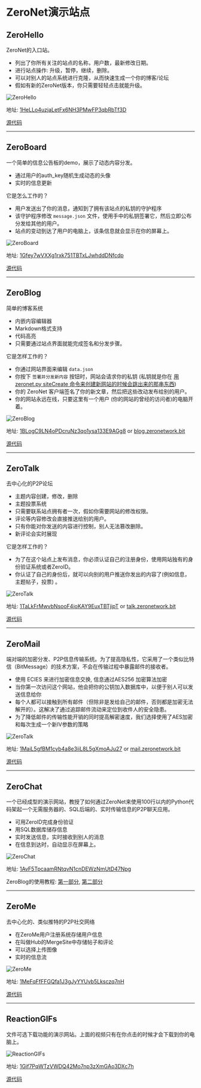 # ZeroNet演示站点

## ZeroHello

ZeroNet的入口站。

 - 列出了你所有关注的站点的名称，用户数，最新修改日期。
 - 进行站点操作: 升级，暂停，继续，删除。
 - 可以对别人的站点系统进行克隆，从而快速生成一个你的博客/论坛
 - 假如有新的ZeroNet版本，你只需要轻轻点击就能升级。

![ZeroHello](/img/zerohello.png)

地址: [1HeLLo4uzjaLetFx6NH3PMwFP3qbRbTf3D](http://127.0.0.1:43110/1HeLLo4uzjaLetFx6NH3PMwFP3qbRbTf3D)

[源代码](https://github.com/HelloZeroNet/ZeroHello)

---

## ZeroBoard

一个简单的信息公告板的demo，展示了动态内容分发。

 - 通过用户的auth_key随机生成动态的头像
 - 实时的信息更新

它是怎么工作的？

 - 用户发送出了你的消息，通知到了拥有该站点的私钥的守护程序
 - 该守护程序修改 `message.json` 文件，使用手中的私钥签署它，然后立即公布分发给其他的用户。
 - 站点的变动到达了用户的电脑上，该条信息就会显示在你的屏幕上。

![ZeroBoard](/img/zeroboard.png)

地址: [1Gfey7wVXXg1rxk751TBTxLJwhddDNfcdp](http://127.0.0.1:43110/1Gfey7wVXXg1rxk751TBTxLJwhddDNfcdp)

[源代码](https://github.com/HelloZeroNet/ZeroBoard)


---

## ZeroBlog

简单的博客系统

 - 内嵌内容编辑器
 - Markdown格式支持
 - 代码高亮
 - 只需要通过站点界面就能完成签名和分发步骤。

它是怎样工作的？

 - 你通过网站界面来编辑 `data.json`
 - 你按下 `签署并分发新内容` 按钮时，网站会请求你的私钥 (私钥就是你在 [用zeronet.py siteCreate 命令来创建新网站的时候会跳出来的那串东西](create_new_site/))
 - 你的 ZeroNet 客户端签名了你的新文章，然后把这些改动发布给别的用户。
 - 你的网站永远在线，只要这里有一个用户 (你的网站的曾经的访问者)的电脑开着。

![ZeroBlog](/img/zeroblog.png)

地址: [1BLogC9LN4oPDcruNz3qo1ysa133E9AGg8](http://127.0.0.1:43110/1BLogC9LN4oPDcruNz3qo1ysa133E9AGg8) or [blog.zeronetwork.bit](http://127.0.0.1:43110/blog.zeronetwork.bit)

[源代码](https://github.com/HelloZeroNet/ZeroBlog)


---

## ZeroTalk

去中心化的P2P论坛

 - 主题内容创建，修改，删除
 - 主题投票系统
 - 只需要联系站点拥有者一次，假如你需要网站的修改权限。
 - 评论等内容修改会直接推送给别的用户。
 - 只有你能对你发送的内容进行控制，别人无法篡改删除。
 - 新评论会实时展现

它是怎样工作的？

 - 为了在这个站点上发布消息，你必须认证自己的注册身份，使用网站独有的身份验证系统或者ZeroID。
 - 你认证了自己的身份后，就可以向别的用户推送你发出的内容了(例如信息，主题帖子，投票) 。

![ZeroTalk](/img/zerotalk.png)

地址: [1TaLkFrMwvbNsooF4ioKAY9EuxTBTjipT](http://127.0.0.1:43110/1TaLkFrMwvbNsooF4ioKAY9EuxTBTjipT) or [talk.zeronetwork.bit](http://127.0.0.1:43110/talk.zeronetwork.bit)

[源代码](https://github.com/HelloZeroNet/ZeroTalk)

---

## ZeroMail

端对端的加密分发、P2P信息传输系统。为了提高隐私性，它采用了一个类似比特信（BitMessage）的技术方案，不会在传输过程中暴露邮件的接收者。

 - 使用 ECIES 来进行加密信息交换, 信息通过AES256 加密算法加密
 - 当你第一次访问这个网站，他会把你的公钥加入数据库中，以便于别人可以发送信息给你
 - 每个人都可以接触到所有邮件（但除非是发给自己的邮件，否则都是加密无法解开的）。这解决了通过追踪邮件流动来定位到收件人的安全隐患。
 - 为了降低邮件的传输性能开销的同时提高解密速度，我们选择使用了AES加密和每次生成一个新IV参数的策略


![ZeroTalk](/img/zeromail.png)

地址: [1MaiL5gfBM1cyb4a8e3iiL8L5gXmoAJu27](http://127.0.0.1:43110/1MaiL5gfBM1cyb4a8e3iiL8L5gXmoAJu27) or [mail.zeronetwork.bit](http://127.0.0.1:43110/mail.zeronetwork.bit)

[源代码](https://github.com/HelloZeroNet/ZeroMail)

---

## ZeroChat

一个已经成型的演示网站，教授了如何通过ZeroNet来使用100行以内的Python代码架起一个无需服务器的、SQL后端的、实时传输信息的P2P聊天应用。

 - 可用ZeroID完成身份验证
 - 用SQL数据库储存信息
 - 实时发送信息，实时接收到别人的消息
 - 在信息到达时，自动显示在屏幕上。

![ZeroChat](/img/zerochat.png)

地址: [1AvF5TpcaamRNtqvN1cnDEWzNmUtD47Npg](http://127.0.0.1:43110/1AvF5TpcaamRNtqvN1cnDEWzNmUtD47Npg)

 ZeroBlog的使用教程:
 [第一部分](http://127.0.0.1:43110/Blog.ZeroNetwork.bit/?Post:43:ZeroNet+site+development+tutorial+1),
 [第二部分](http://127.0.0.1:43110/Blog.ZeroNetwork.bit/?Post:46:ZeroNet+site+development+tutorial+2)

---

## ZeroMe

去中心化的、类似推特的P2P社交网络

 - 在ZeroMe用户注册系统存储用户信息
 - 在叫做Hub的MergeSite中存储帖子和评论
 - 可以选择上传图像
 - 实时的信息流
 
![ZeroMe](/img/zerome.png)

地址: [1MeFqFfFFGQfa1J3gJyYYUvb5Lksczq7nH](http://127.0.0.1:43110/1MeFqFfFFGQfa1J3gJyYYUvb5Lksczq7nH)

[源代码](https://github.com/HelloZeroNet/ZeroMe)

---

## ReactionGIFs

文件可选下载功能的演示网站。上面的视频只有在你点击的时候才会下载到你的电脑上。

![ReactionGIFs](/img/reactiongifs.jpg)

地址: [1Gif7PqWTzVWDQ42Mo7np3zXmGAo3DXc7h](http://127.0.0.1:43110/1Gif7PqWTzVWDQ42Mo7np3zXmGAo3DXc7h)

[源代码](https://github.com/HelloZeroNet/ReactionGIFs)
